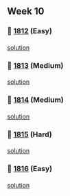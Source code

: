 ## Week 10
### 👀 [1812](https://leetcode.com/problemset/all/?search=1812&page=1) (Easy)
####
[solution]()
####
### 👀 [1813](https://leetcode.com/problemset/all/?search=1813&page=1) (Medium)
####
[solution]()
####
### 👀 [1814](https://leetcode.com/problemset/all/?search=1814&page=1) (Medium)
####
[solution]()
####
### 👀 [1815](https://leetcode.com/problemset/all/?search=1815&page=1) (Hard)
####
[solution]()
####
### 👀 [1816](https://leetcode.com/problemset/all/?search=1816&page=1) (Easy)
####
[solution]()
####
